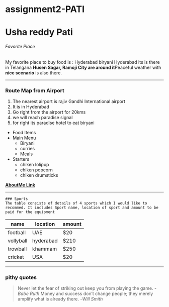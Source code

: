 # assignment2-PATI
# Usha reddy Pati
######  Favorite Place

My favorite place to buy food is : Hyderabad biryani
Hyderabad its is there in Telangana **Husen Sagar, Ramoji City are around it**Peaceful weather with **nice scenario** is also there.
***
### Route Map from Airport

1. The nearest airport is rajiv Gandhi International airport
2. It is in Hyderabad
3. Go right from the airport for 20kms
4. we will reach paradise signal
5. for right its paradise hotel to eat biryani

* Food Items
* Main Menu
    * Biryani
    * curries
    * Meals
* Starters
    * chiken lolipop
    * chiken popcorn
    * chiken drumsticks

 **[AboutMe Link](AboutMe.md)**

   ***
    ### Sports
    The table consists of details of 4 sports which I would like to recommed. It includes Sport name, location of sport and amount to be paid for the equipment

   |name|location|amount|
   |----|--------|------|
   |football|UAE|$20|
   |vollyball|hyderabad|$210|
   |trowball|khammam|$250|
   |cricket|USA|$20|

***
 ### pithy quotes

>Never let the fear of striking out keep you from playing the game.   -*Babe Ruth*
>Money and success don’t change people; they merely amplify what is already there.   -*Will Smith*



